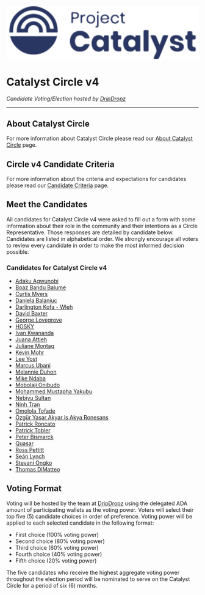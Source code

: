 <img src="assets/catalyst.svg" alt="Project Catalyst" width="512" />

# Catalyst Circle v4 #

*Candidate Voting/Election hosted by [DripDropz](https://dripdropz.io)*
***

## About Catalyst Circle ##

For more information about Catalyst Circle please read our [About Catalyst Circle](about.md) page.

## Circle v4 Candidate Criteria ##

For more information about the criteria and expectations for candidates please read our
[Candidate Criteria](criteria.md) page.

## Meet the Candidates ##

All candidates for Catalyst Circle v4 were asked to fill out a form with some information about their role in the
community and their intentions as a Circle Representative. Those responses are detailed by candidate below. Candidates
are listed in alphabetical order. We strongly encourage all voters to review every candidate in order to make the most
informed decision possible.

### Candidates for Catalyst Circle v4 ###

* [Adaku Agwunobi](candidates/AdakuAgwunobi.md)
* [Boaz Bandu Balume](candidates/BoazBanduBalume.md)
* [Curtis Myers](candidates/CurtisMyers.md)
* [Daniela Balaniuc](candidates/DanielaBalaniuc.md)
* [Darlington Kofa - Wleh](candidates/DarlingtonKofa.md)
* [David Baxter](candidates/DavidBaxter.md)
* [George Lovegrove](candidates/GeorgeLovegrove.md)
* [HOSKY](candidates/HOSKY.md)
* [Ivan Kwananda](candidates/IvanKwananda.md)
* [Juana Attieh](candidates/JuanaAttieh.md)
* [Juliane Montag](candidates/JulianeMontag.md)
* [Kevin Mohr](candidates/KevinMohr.md)
* [Lee Yost](candidates/LeeYost.md)
* [Marcus Ubani](candidates/MarcusUbani.md)
* [Melannie Duhon](candidates/MelanniDuhon.md)
* [Mike Ndaba](candidates/MikeNdaba.md)
* [Mobolaji Onibudo](candidates/MobolajiOnibudo.md)
* [Mohammed Mustapha Yakubu](candidates/MohammedMustaphaYakubu.md)
* [Nebiyu Sultan](candidates/NebiyuSultan.md)
* [Ninh Tran](candidates/NinhTran.md)
* [Omolola Tofade](candidates/OmololaTofade.md)
* [Özgür Yaşar Akyar is Akya Ronesans](candidates/OzgurYasarAkyar.md)
* [Patrick Roncato](candidates/PatrickRoncato.md)
* [Patrick Tobler](candidates/PatrickTobler.md)
* [Peter Bismarck](candidates/PeterBismarck.md)
* [Quasar](candidates/Quasar.md)
* [Ross Pettitt](candidates/RossPettitt.md)
* [Seán Lynch](candidates/SeanLynch.md)
* [Stevani Ongko](candidates/StevaniOngko.md)
* [Thomas DiMatteo](candidates/ThomasDiMatteo.md)

## Voting Format ##

Voting will be hosted by the team at [DripDropz](https://dripdropz.io/vote) using the delegated ADA amount of participating
wallets as the voting power. Voters will select their top five (5) candidate choices in order of preference. Voting power
will be applied to each selected candidate in the following format:

* First choice (100% voting power)
* Second choice (80% voting power)
* Third choice (60% voting power)
* Fourth choice (40% voting power)
* Fifth choice (20% voting power)

The five candidates who receive the highest aggregate voting power throughout the election period will be nominated to
serve on the Catalyst Circle for a period of six (6) months.